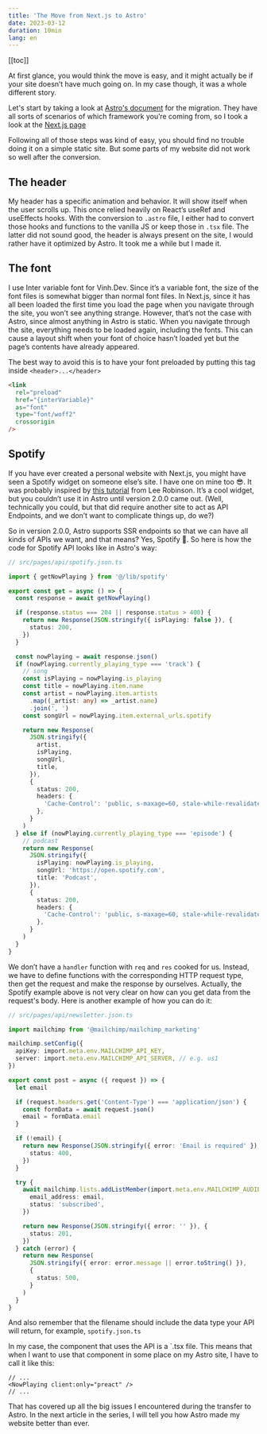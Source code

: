 ```yaml
---
title: 'The Move from Next.js to Astro'
date: 2023-03-12
duration: 10min
lang: en
---
```


[[toc]]

At first glance, you would think the move is easy, and it might actually be if your site doesn’t have much going on. In my case though, it was a whole different story.

Let's start by taking a look at [Astro's document](https://docs.astro.build/en/guides/migrate-to-astro/) for the migration. They have all sorts of scenarios of which framework you’re coming from, so I took a look at the [Next.js page](https://docs.astro.build/en/guides/migrate-to-astro/from-nextjs/)

Following all of those steps was kind of easy, you should find no trouble doing it on a simple static site. But some parts of my website did not work so well after the conversion.

## The header

My header has a specific animation and behavior. It will show itself when the user scrolls up. This once relied heavily on React’s useRef and useEffects hooks. With the conversion to `.astro` file, I either had to convert those hooks and functions to the vanilla JS or keep those in `.tsx` file. The latter did not sound good, the header is always present on the site, I would rather have it optimized by Astro. It took me a while but I made it.

## The font

I use Inter variable font for Vinh.Dev. Since it’s a variable font, the size of the font files is somewhat bigger than normal font files. In Next.js, since it has all been loaded the first time you load the page when you navigate through the site, you won’t see anything strange. However, that’s not the case with Astro, since almost anything in Astro is static. When you navigate through the site, everything needs to be loaded again, including the fonts. This can cause a layout shift when your font of choice hasn’t loaded yet but the page’s contents have already appeared.

The best way to avoid this is to have your font preloaded by putting this tag inside `<header>...</header>`

```html
<link
  rel="preload"
  href="{interVariable}"
  as="font"
  type="font/woff2"
  crossorigin
/>
```

## Spotify

If you have ever created a personal website with Next.js, you might have seen a Spotify widget on someone else’s site. I have one on mine too 😎. It was probably inspired by [this tutorial](https://leerob.io/blog/spotify-api-nextjs) from Lee Robinson. It’s a cool widget, but you couldn’t use it in Astro until version 2.0.0 came out. (Well, technically you could, but that did require another site to act as API Endpoints, and we don’t want to complicate things up, do we?)

So in version 2.0.0, Astro supports SSR endpoints so that we can have all kinds of APIs we want, and that means? Yes, Spotify 🎉. So here is how the code for Spotify API looks like in Astro's way:

```ts
// src/pages/api/spotify.json.ts

import { getNowPlaying } from '@/lib/spotify'

export const get = async () => {
  const response = await getNowPlaying()

  if (response.status === 204 || response.status > 400) {
    return new Response(JSON.stringify({ isPlaying: false }), {
      status: 200,
    })
  }

  const nowPlaying = await response.json()
  if (nowPlaying.currently_playing_type === 'track') {
    // song
    const isPlaying = nowPlaying.is_playing
    const title = nowPlaying.item.name
    const artist = nowPlaying.item.artists
      .map((_artist: any) => _artist.name)
      .join(', ')
    const songUrl = nowPlaying.item.external_urls.spotify

    return new Response(
      JSON.stringify({
        artist,
        isPlaying,
        songUrl,
        title,
      }),
      {
        status: 200,
        headers: {
          'Cache-Control': 'public, s-maxage=60, stale-while-revalidate=30',
        },
      }
    )
  } else if (nowPlaying.currently_playing_type === 'episode') {
    // podcast
    return new Response(
      JSON.stringify({
        isPlaying: nowPlaying.is_playing,
        songUrl: 'https://open.spotify.com',
        title: 'Podcast',
      }),
      {
        status: 200,
        headers: {
          'Cache-Control': 'public, s-maxage=60, stale-while-revalidate=30',
        },
      }
    )
  }
}
```

We don’t have a `handler` function with `req` and `res` cooked for us. Instead, we have to define functions with the corresponding HTTP request type, then get the request and make the response by ourselves. Actually, the Spotify example above is not very clear on how can you get data from the request's body. Here is another example of how you can do it:

```ts
// src/pages/api/newsletter.json.ts

import mailchimp from '@mailchimp/mailchimp_marketing'

mailchimp.setConfig({
  apiKey: import.meta.env.MAILCHIMP_API_KEY,
  server: import.meta.env.MAILCHIMP_API_SERVER, // e.g. us1
})

export const post = async ({ request }) => {
  let email

  if (request.headers.get('Content-Type') === 'application/json') {
    const formData = await request.json()
    email = formData.email
  }

  if (!email) {
    return new Response(JSON.stringify({ error: 'Email is required' }), {
      status: 400,
    })
  }

  try {
    await mailchimp.lists.addListMember(import.meta.env.MAILCHIMP_AUDIENCE_ID, {
      email_address: email,
      status: 'subscribed',
    })

    return new Response(JSON.stringify({ error: '' }), {
      status: 201,
    })
  } catch (error) {
    return new Response(
      JSON.stringify({ error: error.message || error.toString() }),
      {
        status: 500,
      }
    )
  }
}
```

And also remember that the filename should include the data type your API will return, for example, `spotify.json.ts`

In my case, the component that uses the API is a `.tsx file. This means that when I want to use that component in some place on my Astro site, I have to call it like this:

```tsx
// ...
<NowPlaying client:only="preact" />
// ...
```

That has covered up all the big issues I encountered during the transfer to Astro. In the next article in the series, I will tell you how Astro made my website better than ever.
